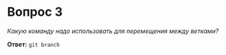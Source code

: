 # Вопрос 3

*Какую команду надо использовать для перемещения между ветками?*


**Ответ:** `git branch`

